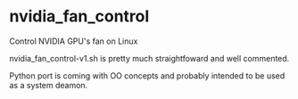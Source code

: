 # nvidia_fan_control
Control NVIDIA GPU's fan on Linux

nvidia_fan_control-v1.sh is pretty much straightfoward and well commented. 

Python port is coming with OO concepts and probably intended to be used as a system deamon. 

